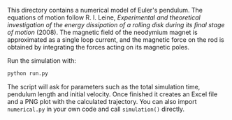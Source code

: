 This directory contains a numerical model of Euler's pendulum. The equations of
motion follow R. I. Leine, *Experimental and theoretical investigation of the
energy dissipation of a rolling disk during its final stage of motion* (2008).
The magnetic field of the neodymium magnet is approximated as a single loop
current, and the magnetic force on the rod is obtained by integrating the forces
acting on its magnetic poles.

Run the simulation with:

```bash
python run.py
```

The script will ask for parameters such as the total simulation time,
pendulum length and initial velocity. Once finished it creates an Excel
file and a PNG plot with the calculated trajectory. You can also import
`numerical.py` in your own code and call `simulation()` directly.

